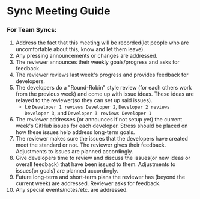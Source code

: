 # Sync Meeting Guide

### For Team Syncs:

1. Address the fact that this meeting will be recorded\(let people who are uncomfortable about this, know and let them leave\).
2. Any pressing announcements or changes are addressed.
3. The reviewer announces their weekly goals/progress and asks for feedback.
4. The reviewer reviews last week's progress and provides feedback for developers.
5. The developers do a "Round-Robin" style review \(for each others work from the previous week\) and come up with issue ideas. These ideas are relayed to the reviewer\(so they can set up said issues\).
   * I.e `Developer 1 reviews Developer 2`, `Developer 2 reviews Developer 3`, and `Developer 3 reviews Developer 1`
6. The reviewer addresses \(or announces if not setup yet\) the current week's GitHub issues for each developer. Stress should be placed on how these issues help address long-term goals. 
7. The reviewer makes sure the issues that the developers have created meet the standard or not. The reviewer gives their feedback. Adjustments to issues  are planned accordingly.
8. Give developers time to review and discuss the issues\(or new ideas or overall feedback\) that have been issued to them. Adjustments to issues\(or goals\)  are planned accordingly.
9. Future long-term and short-term plans the reviewer has \(beyond the current week\) are addressed. Reviewer asks for feedback.
10. Any special events/notes/etc. are addressed.


